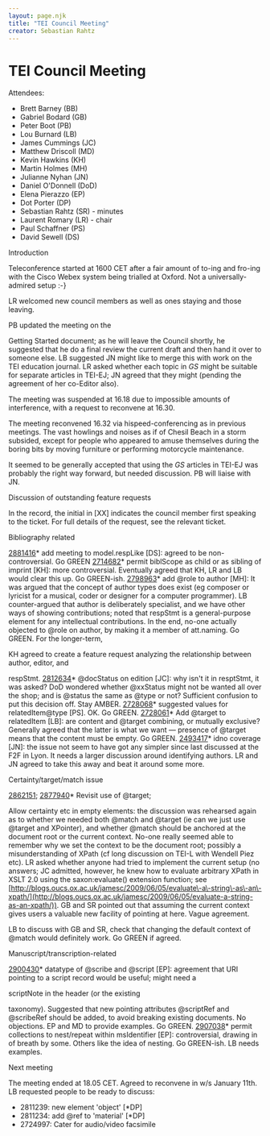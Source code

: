 ```yaml
---
layout: page.njk
title: "TEI Council Meeting"
creator: Sebastian Rahtz
---
```

# TEI Council Meeting



Attendees:
 


* Brett Barney (BB)
* Gabriel Bodard (GB)
* Peter Boot (PB)
* Lou Burnard (LB)
* James Cummings (JC)
* Matthew Driscoll (MD)
* Kevin Hawkins (KH)
* Martin Holmes (MH)
* Julianne Nyhan (JN)
* Daniel O'Donnell (DoD)
* Elena Pierazzo (EP)
* Dot Porter (DP)
* Sebastian Rahtz (SR) \- minutes
* Laurent Romary (LR) \- chair
* Paul Schaffner (PS)
* David Sewell (DS)



 Introduction
 
 Teleconference started at 1600 CET after a fair amount of to\-ing and
 fro\-ing with the Cisco Webex system being trialled at
 Oxford. Not a universally\-admired setup :\-} 


LR welcomed new council members as well as ones staying and those
 leaving.


PB updated the meeting on the 


Getting Started
 document; as he will leave the Council shortly, he suggested that he
 do a final review the current draft and then hand it over to someone
 else. LB suggested JN might like to merge this with work on the TEI
 education journal. LR asked whether each topic in *GS* might be
 suitable for separate articles in TEI\-EJ; 
 JN agreed that they might (pending the agreement of her co\-Editor also).
 
 
 The meeting was suspended at 16\.18 due to impossible amounts
 of interference, with a request to
 reconvene at 16\.30\.


The meeting reconvened 16\.32 via hispeed\-conferencing as
 in previous meetings. The vast howlings and noises as if of
 Chesil Beach in a storm subsided, except for people who
 appeared to amuse themselves during the boring bits by moving furniture or performing
 motorcycle maintenance.


It seemed to be generally accepted that using the
 *GS* articles in TEI\-EJ was probably the right way forward, but
 needed discussion. 
 PB will liaise with JN.





 Discussion of outstanding feature requests
 
 
 In the record, the initial in \[XX] indicates the council member
 first speaking to the ticket. For full details of the request, see the
 relevant ticket.



 Bibliography related
 
 [2881416](https://sourceforge.net/tracker/?func=detail&aid=2881416&group_id=106328&atid=644062)* add meeting to model.respLike
 \[DS]: agreed to be non\-controversial. Go GREEN
[2714682](https://sourceforge.net/tracker/?func=detail&aid=2714682&group_id=106328&atid=644062)* permit 
 biblScope as child or as
 sibling of imprint \[KH]: more controversial. Eventually agreed
 that KH, LR and LB would clear this up. Go GREEN\-ish.
[2798963](https://sourceforge.net/tracker/?func=detail&aid=2798963&group_id=106328&atid=644062)* add @role to author \[MH]: It was argued that the
 concept of author types does exist (eg composer or lyricist for a
 musical, coder or designer for a computer programmer). LB
 counter\-argued that 
 author is deliberately specialist, and we
 have other ways of showing contributions; noted that 
 respStmt
 is a general\-purpose element for any intellectual contributions. In
 the end, no\-one actually objected to @role on 
 author, by
 making it a member of att.naming. Go GREEN. For the longer\-term,
 
 KH agreed to create a feature request analyzing the
 relationship between 
 author, 
 editor, and
 
 respStmt.
[2812634](https://sourceforge.net/tracker/?func=detail&aid=2812634&group_id=106328&atid=644062)* @docStatus on 
 edition
 \[JC]: why isn't it in 
 resptStmt, it was asked? DoD
 wondered whether @xxStatus might not be wanted all over the
 shop; and is @status the same as @type or not? Sufficient confusion to put
 this decision off. Stay AMBER.
[2728068](https://sourceforge.net/tracker/?func=detail&aid=2728068&group_id=106328&atid=644062)* suggested values for 
 relatedItem@type
 \[PS]. OK. Go GREEN.
[2728061](https://sourceforge.net/tracker/?func=detail&aid=2728061&group_id=106328&atid=644062)* Add @target to relatedItem \[LB]: are content and
 @target combining, or mutually exclusive? Generally agreed that the
 latter is what we want — presence of @target means that the content must be
 empty. Go GREEN.
[2493417](https://sourceforge.net/tracker/?func=detail&aid=2493417&group_id=106328&atid=644062)* idno coverage \[JN]: the issue not seem to
 have got any simpler since last discussed at the F2F in Lyon. It needs a larger
 discussion around identifying authors. 
 LR and JN agreed to take
 this away and beat it around some more.




 Certainty/target/match issue
 
 
[2862151](https://sourceforge.net/tracker/?func=detail&aid=2862151&group_id=106328&atid=644062);
 [2877940](https://sourceforge.net/tracker/?func=detail&aid=2877940&group_id=106328&atid=644062)* Revisit use of @target;
 
 Allow certainty etc in empty elements: the discussion was
 rehearsed again as to whether we needed both @match and @target (ie
 can we just use @target and XPointer), and whether @match should be
 anchored at the document root or the current context. No\-one really
 seemed able to remember why we set the context to be the document
 root; possibly a misunderstanding of XPath (cf long discussion on
 TEI\-L with Wendell Piez etc). LR asked whether
 anyone had tried to implement the current setup (no answers; JC
 admitted, however, he knew how to evaluate arbitrary XPath in XSLT 2\.0
 using the saxon:evaluate() extension function; see [http://blogs.oucs.ox.ac.uk/jamesc/2009/06/05/evaluate\-a\-string\-as\-an\-xpath/](http://blogs.oucs.ox.ac.uk/jamesc/2009/06/05/evaluate-a-string-as-an-xpath/)). GB and
 SR pointed out that assuming the current context gives users a
 valuable new facility of pointing at here. Vague agreement.
 
 LB to discuss with GB and SR, check that changing the default
 context of @match would definitely work. Go GREEN if agreed.




 Manuscript/transcription\-related
 
 [2900430](https://sourceforge.net/tracker/?func=detail&aid=2900430&group_id=106328&atid=644062)* datatype of @scribe and @script \[EP]: agreement
 that URI pointing to a script record would be useful; might need a
 
 scriptNote in the header (or the existing
 
 taxonomy). Suggested that new pointing attributes @scriptRef
 and @scribeRef should be added, to avoid breaking existing
 documents. No objections. 
 EP and MD to provide
 examples. Go GREEN.
[2907038](https://sourceforge.net/tracker/?func=detail&aid=2907038&group_id=106328&atid=644062)* permit collections to nest/repeat within msIdentifier
 \[EP]: controversial, drawing in of breath by some. Others like
 the idea of nesting. Go GREEN\-ish. LB needs examples.






 Next meeting
 
 The meeting ended at 18\.05 CET. Agreed to reconvene in w/s
 January 11th. LB requested people to be ready to discuss:
 


* 2811239: new element 'object' \[\*DP]
* 2811234: add @ref to 'material' \[\*DP]
* 2724997: Cater for audio/video facsimile




